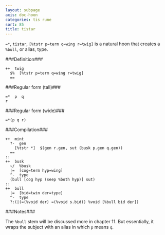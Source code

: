 ```yaml
---
layout: subpage
axis: doc-hoon
categories: tis rune
sort: 85
title: tistar
---
```




`=*`, `tistar`, `[%tstr p=term q=wing r=twig]` is a natural hoon
that creates a `%bull`, or alias, type.

###Definition###

    ++  twig  
      $%  [%tstr p=term q=wing r=twig]
      ==

###Regular form (tall)###

    =*  p  q
    r

###Regular form (wide)###

    =*(p q r)

###Compilation###
    
    ++  mint
      ?-  gen
        [%tstr *]  $(gen r.gen, sut (busk p.gen q.gen))
      ==
    ::
    ++  busk
      ~/  %busk
      |=  [cog=term hyp=wing]
      ^-  type
      (bull [cog hyp (seep %both hyp)] sut)
    ::
    ++  bull
      |=  [bid=twin der=type]
      ^-  type
      ?:(|(=(%void der) =(%void s.bid)) %void [%bull bid der])

###Notes###

The `%bull` stem will be discussed more in chapter 11.  But
essentially, it wraps the subject with an alias in which `p`
means `q`.
